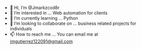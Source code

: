 - 👋 Hi, I’m @Jmarkzcod8r
- 👀 I’m interested in ... Web automation for clients
- 🌱 I’m currently learning ... Python
- 💞️ I’m looking to collaborate on ... business related projects for individuals
- 📫 How to reach me ... You can email me at jmgutierrez122091@gmail.com

<!---
Jmarkzcod8r/Jmarkzcod8r is a ✨ special ✨ repository because its `README.md` (this file) appears on your GitHub profile.
You can click the Preview link to take a look at your changes.
--->
